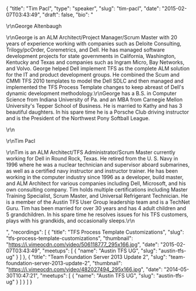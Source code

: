 {
  "title": "Tim Pacl",
  "type": "speaker",
  "slug": "tim-pacl",
  "date": "2015-02-07T03:43:49",
  "draft": false,
  "bio": "<p>\r\nGeorge Altenbaugh</p><p>\r\nGeorge is an ALM Architect/Project Manager/Scrum Master with 20 years of experience working with companies such as Deloite Consulting, Trilogy/pcOrder, Coremetrics, and Dell. He has managed software development projects for state governments in California, Washington, Kentucky and Texas and companies such as Ingram Micro, Bay Networks, and Volvo. George helped Dell implement TFS as the complete ALM solution for the IT and product development groups. He combined the Scum and CMMI TFS 2010 templates to model the Dell SDLC and then managed and implemented the TFS Process Template changes to keep abreast of Dell's dynamic development methodology.\r\nGeorge has a B.S. in Computer Science from Indiana University of Pa. and an MBA from Carnegie Mellon University's Tepper School of Business. He is married to Kathy and has 3 beautiful daughters. In his spare time he is a Porsche Club driving instructor and is the President of the Northwest Pony Softball League.</p><p>\r\n</p><p>\r\nTim Pacl</p><p>\r\nTim is an ALM Architect/TFS Administrator/Scrum Master currently working for Dell in Round Rock, Texas. He retired from the U. S. Navy in 1996 where he was a nuclear technician and supervisor aboard submarines, as well as a certified navy instructor and instructor trainer. He has been working in the computer industry since 1996 as a developer, build master, and ALM Architect for various companies including Dell, Microsoft, and his own consulting company. Tim holds multiple certifications including Master Training Specialist, Scrum Master, and Universal Refrigerant Technician. He is a member of the Austin TFS User Group leadership team and is a TechNet Guru. Tim has been married for over 30 years and has 4 adult children and 5 grandchildren. In his spare time he resolves issues for his TFS customers, plays with his grandkids, and occasionally sleeps.\r\n</p>",
  "recordings": [
    {
      "title": "TFS Process Template Customizations",
      "slug": "tfs-process-template-customizations",
      "thumbnail": "https://i.vimeocdn.com/video/506118777_295x166.jpg",
      "date": "2015-02-07T03:43:49",
      "meetups": [
        {
          "name": "Austin TFS UG",
          "slug": "austin-tfs-ug"
        }
      ]
    },
    {
      "title": "Team Foundation Server 2013 Update 2",
      "slug": "team-foundation-server-2013-update-2",
      "thumbnail": "https://i.vimeocdn.com/video/482027494_295x166.jpg",
      "date": "2014-05-30T10:47:21",
      "meetups": [
        {
          "name": "Austin TFS UG",
          "slug": "austin-tfs-ug"
        }
      ]
    }
  ]
}